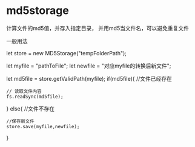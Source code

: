 # md5storage

计算文件的md5值，并存入指定目录，
并用md5当文件名，可以避免重复文件

一般用法

let store = new MD5Storage("tempFolderPath");

let myfile = "pathToFile";
let newfile = "对应myfile的转换后新文件";

let md5file = store.getValidPath(myfile);
if(md5file){
    //文件已经存在

    // 读取文件内容
    fs.readSync(md5file);
}
else{
    //文件不存在

    //保存新文件
    store.save(myfile,newfile);
}